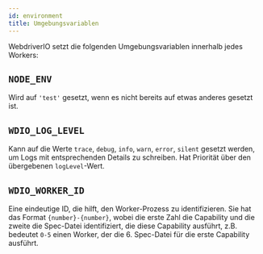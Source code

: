 ```yaml
---
id: environment
title: Umgebungsvariablen
---
```


WebdriverIO setzt die folgenden Umgebungsvariablen innerhalb jedes Workers:

## `NODE_ENV`

Wird auf `'test'` gesetzt, wenn es nicht bereits auf etwas anderes gesetzt ist.

## `WDIO_LOG_LEVEL`

Kann auf die Werte `trace`, `debug`, `info`, `warn`, `error`, `silent` gesetzt werden, um Logs mit entsprechenden Details zu schreiben. Hat Priorität über den übergebenen `logLevel`-Wert.

## `WDIO_WORKER_ID`

Eine eindeutige ID, die hilft, den Worker-Prozess zu identifizieren. Sie hat das Format `{number}-{number}`, wobei die erste Zahl die Capability und die zweite die Spec-Datei identifiziert, die diese Capability ausführt, z.B. bedeutet `0-5` einen Worker, der die 6. Spec-Datei für die erste Capability ausführt.